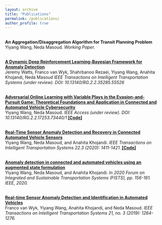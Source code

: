 ```yaml
---
layout: archive
title: "Publications"
permalink: /publications/
author_profile: true
---
```

<br><b>An Aggregation/Disaggregation Algorithm for Transit Planning Problem</b> <br>
Yiyang Wang, Neda Masoud.
<i>Working Paper.</i>


<br><b>[A Dynamic Deep Reinforcement Learning-Bayesian Framework for Anomaly Detection](https://www.researchgate.net/profile/Jeremy-Watts/publication/349376559_A_Dynamic_Deep_Reinforcement_Learning-Bayesian_Framework_for_Anomaly_Detection)</b> <br>
Jeremy Watts, Franco van Wyk, Shahrbanoo Rezaei, Yiyang Wang, Anahita Khojandi, Neda Masoud
<i>IEEE Transactions on Intelligent Transportation Systems (under review). DOI: 10.13140/RG.2.2.35285.55526</i>


<br><b>[Adversarial Online Learning with Variable Plays in the Evasion-and-Pursuit Game: Theoretical Foundations and Application in Connected and Automated Vehicle Cybersecurity](https://www.researchgate.net/publication/345699783_Adversarial_Online_Learning_with_Variable_Plays_in_the_Pursuit-Evasion_Game_Theoretical_Foundations_and_Application_in_Connected_and_Automated_Vehicle_Cybersecurity)</b> <br>
Yiyang Wang, Neda Masoud.
<i>IEEE Access (under review). DOI: 10.13140/RG.2.2.17253.73440/1</i><b> [[Code]](https://github.com/yiyang920/adversarial_multi_armed_bandit_variable_plays)</b>

<br><b>[Real-Time Sensor Anomaly Detection and Recovery in Connected Automated Vehicle Sensors](https://arxiv.org/pdf/1911.01531.pdf)</b> <br>
Yiyang Wang, Neda Masoud, and Anahita Khojandi.
<i>IEEE Transactions on Intelligent Transportation Systems 22.3 (2020): 1411-1421.</i><b> [[Code]](https://github.com/yiyang920/CF_Anomaly_Detection)</b>

<br><b>[Anomaly detection in connected and automated vehicles using an augmented state formulation](https://arxiv.org/pdf/2004.09496.pdf)</b> <br>
Yiyang Wang, Neda Masoud, and Anahita Khojandi.
<i>In 2020 Forum on Integrated and Sustainable Transportation Systems (FISTS), pp. 156-161. IEEE, 2020.</i>

<br><b>[Real-time Sensor Anomaly Detection and Identification in Automated Vehicles](https://www.researchgate.net/publication/332627362_Real-Time_Sensor_Anomaly_Detection_and_Identification_in_Automated_Vehicles)</b> <br>
Franco van Wyk, Yiyang Wang, Anahita Khojandi, and Neda Masoud.
<i>IEEE Transactions on Intelligent Transportation Systems 21, no. 3 (2019): 1264-1276.</i>

